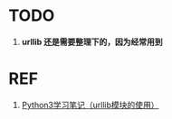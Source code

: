 # TODO

1. **urllib 还是需要整理下的，因为经常用到**





















# REF

1. [Python3学习笔记（urllib模块的使用）](https://www.cnblogs.com/Lands-ljk/p/5447127.html)
